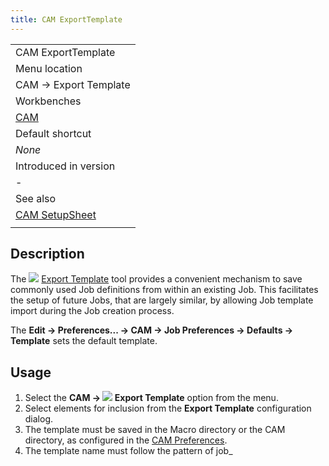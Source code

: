 ```yaml
---
title: CAM ExportTemplate
---
```


|                                                    |
| -------------------------------------------------- |
| CAM ExportTemplate                                 |
| Menu location                                      |
| CAM → Export Template                              |
| Workbenches                                        |
| [CAM](/CAM_Workbench "CAM Workbench")              |
| Default shortcut                                   |
| _None_                                             |
| Introduced in version                              |
| -                                                  |
| See also                                           |
| [CAM SetupSheet](/CAM_SetupSheet "CAM SetupSheet") |
|                                                    |

## Description

The ![](/images/CAM_ExportTemplate.svg) [Export Template](/CAM_ExportTemplate "CAM ExportTemplate") tool provides a convenient mechanism to save commonly used Job definitions from within an existing Job. This facilitates the setup of future Jobs, that are largely similar, by allowing Job template import during the Job creation process.

The **Edit → Preferences... → CAM → Job Preferences → Defaults → Template** sets the default template.

## Usage

1. Select the **CAM → ![](/images/CAM_ExportTemplate.svg) Export Template** option from the menu.
2. Select elements for inclusion from the **Export Template** configuration dialog.
3. The template must be saved in the Macro directory or the CAM directory, as configured in the [CAM Preferences](/CAM_Preferences "CAM Preferences").
4. The template name must follow the pattern of job\_<template name>.json. When shown in the selection combobox, the job\_ prefix and the extension are left out.
5. Press the OK button and save the template.

## Options

## Post Processing

- Postprocessor selection
- Postprocessor arguments
- Output file name

## Stock

- Extent: Stock Size
- Placement: Stock Location

## Setup Sheet

- Operation Heights
- Operation Depths
- Tool Rapid Speeds

## Tool controllers

- Selected Tool controllers.

Retrieved from "<http://wiki.freecad.org/index.php?title=CAM_ExportTemplate/en&oldid=1386417>"

